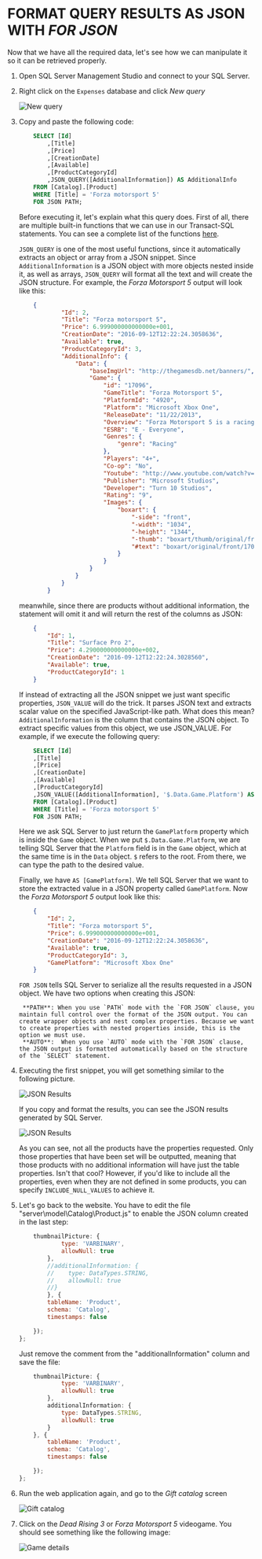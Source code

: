 <page title="Format query results as JSON with FOR JSON"/>

FORMAT QUERY RESULTS AS JSON WITH *FOR JSON*
====

Now that we have all the required data, let's see how we can manipulate it so it can be retrieved properly.

1. Open SQL Server Management Studio and connect to your SQL Server.

2. Right click on the `Expenses` database and click *New query*
    
    ![New query](img/2.jpg)

3. Copy and paste the following code:

    ```sql
        SELECT [Id]
            ,[Title]
            ,[Price]
            ,[CreationDate]
            ,[Available]
            ,[ProductCategoryId]
            ,JSON_QUERY([AdditionalInformation]) AS AdditionalInfo
        FROM [Catalog].[Product] 
        WHERE [Title] = 'Forza motorsport 5'
        FOR JSON PATH;
    ```

    Before executing it, let's explain what this query does.
    First of all, there are multiple built-in functions that we can use in our Transact-SQL statements. You can see a complete list of the functions [here](https://msdn.microsoft.com/en-us/library/dn921900.aspx).

    `JSON_QUERY` is one of the most useful functions, since it automatically extracts an object or array from a JSON snippet.  Since `AdditionalInformation` is a JSON object with more objects nested inside it, as well as arrays, `JSON_QUERY` will format all the text and will create the JSON structure.  For example, the *Forza Motorsport 5* output will look like this:

    ```json
        {
                "Id": 2,
                "Title": "Forza motorsport 5",
                "Price": 6.999000000000000e+001,
                "CreationDate": "2016-09-12T12:22:24.3058636",
                "Available": true,
                "ProductCategoryId": 3,
                "AdditionalInfo": {
                    "Data": {
                        "baseImgUrl": "http://thegamesdb.net/banners/",
                        "Game": {
                            "id": "17096",
                            "GameTitle": "Forza Motorsport 5",
                            "PlatformId": "4920",
                            "Platform": "Microsoft Xbox One",
                            "ReleaseDate": "11/22/2013",
                            "Overview": "Forza Motorsport 5 is a racing video game that was released on the Xbox One on the day of its launch. The game was revealed on May 21, 2013 during the Xbox One reveal event with a teaser trailer that showed an orange McLaren P1 racing against a silver McLaren F1. On August 15, 2013, Forza Motorsport 5 Limited Edition was announced, and includes multiple car packs and a VIP membership for the game.",
                            "ESRB": "E - Everyone",
                            "Genres": {
                                "genre": "Racing"
                            },
                            "Players": "4+",
                            "Co-op": "No",
                            "Youtube": "http://www.youtube.com/watch?v=r46D1lRpO1k",
                            "Publisher": "Microsoft Studios",
                            "Developer": "Turn 10 Studios",
                            "Rating": "9",
                            "Images": {
                                "boxart": {
                                    "-side": "front",
                                    "-width": "1034",
                                    "-height": "1344",
                                    "-thumb": "boxart/thumb/original/front/17096-1.jpg",
                                    "#text": "boxart/original/front/17096-1.jpg"
                                }
                            }
                        }
                    }
                }
            }
    ```

    meanwhile, since there are products without additional information, the statement will omit it and will return the rest of the columns as JSON:
    
    ```json
        {
            "Id": 1,
            "Title": "Surface Pro 2",
            "Price": 4.290000000000000e+002,
            "CreationDate": "2016-09-12T12:22:24.3028560",
            "Available": true,
            "ProductCategoryId": 1
        }
    ```

    If instead of extracting all the JSON snippet we just want specific properties, `JSON_VALUE` will do the trick. It parses JSON text and extracts scalar value on the specified JavaScript-like path. What does this mean? `AdditionalInformation` is the column that contains the JSON object. To extract specific values from this object, we use JSON_VALUE. For example, if we execute the following query:

    ```sql
        SELECT [Id]
        ,[Title]
        ,[Price]
        ,[CreationDate]
        ,[Available]
        ,[ProductCategoryId]
        ,JSON_VALUE([AdditionalInformation], '$.Data.Game.Platform') AS [GamePlatform]
        FROM [Catalog].[Product] 
        WHERE [Title] = 'Forza motorsport 5'
        FOR JSON PATH;
    ```

    Here we ask SQL Server to just return the `GamePlatform` property which is inside the `Game` object.
    When we put `$.Data.Game.Platform`, we are telling SQL Server that the `Platform` field is in the `Game` object, which at the same time is in the `Data` object. `$` refers to the root. From there, we can type the path to the desired value.

    Finally, we have `AS [GamePlatform]`. We tell SQL Server that we want to store the extracted value in a JSON property called `GamePlatform`. Now the *Forza Motorsport 5* output look like this:

    ```json
        {
            "Id": 2,
            "Title": "Forza motorsport 5",
            "Price": 6.999000000000000e+001,
            "CreationDate": "2016-09-12T12:22:24.3058636",
            "Available": true,
            "ProductCategoryId": 3,
            "GamePlatform": "Microsoft Xbox One"
        }
    ```
    
    `FOR JSON` tells SQL Server to serialize all the results requested in a JSON object. We have two options when creating this JSON:
        
        **PATH**: When you use `PATH` mode with the `FOR JSON` clause, you maintain full control over the format of the JSON output. You can create wrapper objects and nest complex properties. Because we want to create properties with nested properties inside, this is the option we must use.
        **AUTO**:  When you use `AUTO` mode with the `FOR JSON` clause, the JSON output is formatted automatically based on the structure of the `SELECT` statement.

4. Executing the first snippet, you will get something similar to the following picture.

    ![JSON Results](img/4.jpg)

    If you copy and format the results, you can see the JSON results generated by SQL Server.

    ![JSON Results](img/5.jpg)

    As you can see, not all the products have the properties requested. Only those properties that have been set will be outputted, meaning that those products with no additional information will have just the table properties. Isn't that cool? However, if you'd like to include all the properties, even when they are not defined in some products, you can specify `INCLUDE_NULL_VALUES` to achieve it.

5. Let's go back to the website. You have to edit the file "server\model\Catalog\Product.js" to enable the JSON column created in the last step:

    ```js
        thumbnailPicture: {
                type: 'VARBINARY',
                allowNull: true
            },
            //additionalInformation: {
            //    type: DataTypes.STRING,
            //    allowNull: true
            //}
            }, {
            tableName: 'Product',
            schema: 'Catalog',
            timestamps: false

        });
    };    
    ```

    Just remove the comment from the "additionalInformation" column and save the file:

    ```js
        thumbnailPicture: {
                type: 'VARBINARY',
                allowNull: true
            },
            additionalInformation: {
                type: DataTypes.STRING,
                allowNull: true
            }        
        }, {
            tableName: 'Product',
            schema: 'Catalog',
            timestamps: false

        });
    };
    ```

6. Run the web application again, and go to the *Gift catalog* screen

    ![Gift catalog](img/9.jpg)

7. Click on the *Dead Rising 3* or *Forza Motorsport 5* videogame. You should see something like the following image:

    ![Game details](img/10.png)

